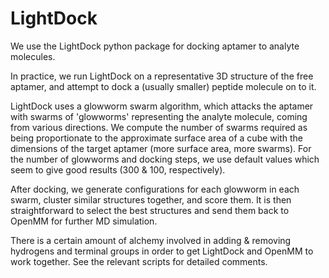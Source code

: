 # LightDock

We use the LightDock python package for docking aptamer to analyte molecules.

In practice, we run LightDock on a representative 3D structure of the free aptamer, and attempt to dock a (usually smaller) peptide molecule on to it. 

LightDock uses a glowworm swarm algorithm, which attacks the aptamer with swarms of 'glowworms' representing the analyte molecule, coming from various directions.
We compute the number of swarms required as being proportionate to the approximate surface area of a cube with the dimensions of the target aptamer (more surface area, more swarms). 
For the number of glowworms and docking steps, we use default values which seem to give good results (300 & 100, respectively). 

After docking, we generate configurations for each glowworm in each swarm, cluster similar structures together, and score them. 
It is then straightforward to select the best structures and send them back to OpenMM for further MD simulation.

There is a certain amount of alchemy involved in adding & removing hydrogens and terminal groups in order to get LightDock and OpenMM to work together. 
See the relevant scripts for detailed comments. 